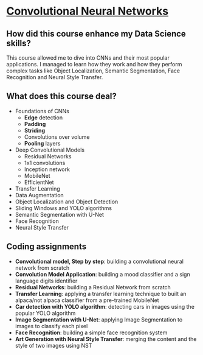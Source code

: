 # [Convolutional Neural Networks](https://www.coursera.org/learn/deep-neural-network/home/welcome)
## How did this course enhance my Data Science skills?
This course allowed me to dive into CNNs and their most popular applications. I managed to learn how they work and how they perform complex tasks like Object Localization, Semantic Segmentation, Face Recognition and Neural Style Transfer.

## What does this course deal?
- Foundations of CNNs
	- **Edge** detection
	- **Padding**
	- **Striding**
	- Convolutions over volume
	- **Pooling** layers
- Deep Convolutional Models
	- Residual Networks
	- 1x1 convolutions
	- Inception network
	- MobileNet
	- EfficientNet
- Transfer Learning
- Data Augmentation
- Object Localization and Object Detection
- Sliding Windows and YOLO algorithms
- Semantic Segmentation with U-Net
- Face Recognition
- Neural Style Transfer

## Coding assignments
- **Convolutional model, Step by step**: building a convolutional neural network from scratch
- **Convolution Model Application**: building a mood classifier and a sign language digits identifier
- **Residual Networks**: building a Residual Network from scratch
- **Transfer Learning**: applying a transfer learning technique to built an alpaca/not alpaca classifier from a pre-trained MobileNet
- **Car detection with YOLO algorithm**: detecting cars in images using the popular YOLO algorithm
- **Image Segmentation with U-Net**: applying Image Segmentation to images to classify each pixel
- **Face Recognition**: building a simple face recognition system
- **Art Generation with Neural Style Transfer**: merging the content and the style of two images using NST

